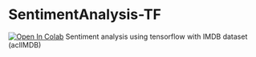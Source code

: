 # SentimentAnalysis-TF
[![Open In Colab](https://colab.research.google.com/assets/colab-badge.svg)](https://colab.research.google.com/github/Anandhh-Bula/SentimentAnalysis-TF/main/autotune-TF.ipynb)
Sentiment analysis using tensorflow with IMDB dataset (aclIMDB) 
